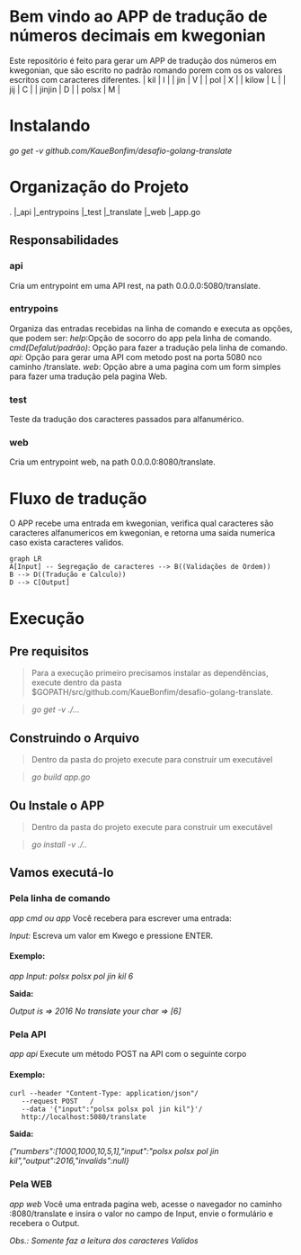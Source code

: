 # Bem vindo ao APP de tradução de números decimais em kwegonian

Este repositório é feito para gerar um APP de tradução dos números em kwegonian, que são escrito no padrão romando porem com os os valores escritos com caracteres diferentes. 
| kil     |  I  |
| jin     | V | 
| pol     | X |
| kilow | L |
| jij      | C | 
| jinjin | D |
| polsx | M |

# Instalando
*go get -v github.com/KaueBonfim/desafio-golang-translate*

# Organização do Projeto

.
|_api
|_entrypoins
|_test
|_translate
|_web
|_app.go

## Responsabilidades


### api

Cria um entrypoint em uma API rest, na path 0.0.0.0:5080/translate.

### entrypoins

Organiza das entradas recebidas na linha de comando e executa as opções, que podem ser:
*help*:Opção de socorro do app pela linha de comando.
*cmd(Defalut/padrão)*: Opção para fazer a tradução pela linha de comando.
*api*: Opção para gerar uma API com metodo post na porta 5080 nco caminho /translate.
*web*: Opção abre a uma pagina com um form simples para fazer uma tradução pela pagina Web.

### test

Teste da tradução dos caracteres passados para alfanumérico.

### web

Cria um entrypoint web, na path 0.0.0.0:8080/translate.


# Fluxo de tradução

O APP recebe uma entrada em kwegonian, verifica qual caracteres são caracteres alfanumericos em kwegonian, e retorna uma saida numerica caso exista caracteres validos.

```mermaid
graph LR
A[Input] -- Segregação de caracteres --> B((Validações de Ordem))
B --> D((Tradução e Calculo))
D --> C[Output]
```


# Execução

## Pre requisitos
>Para a execução primeiro precisamos instalar as dependências, execute dentro da pasta $GOPATH/src/github.com/KaueBonfim/desafio-golang-translate.

> *go get -v ./...*

## Construindo o Arquivo
>Dentro da pasta do projeto execute para construir um executável

>*go build app.go*

## Ou Instale o APP 
>Dentro da pasta do projeto execute para construir um executável

>*go install -v ./..*


## Vamos executá-lo

### Pela linha de comando 
*app cmd ou app*
Você recebera para escrever uma entrada:

*Input:*
Escreva um valor em Kwego e pressione ENTER.

#### Exemplo:
*app*
*Input: polsx polsx pol jin kil 6*

**Saida:**

*Output is => 2016*
*No translate your char => [6]*

### Pela API
*app api*
Execute um método POST na API com o seguinte corpo

#### Exemplo:
```
curl --header "Content-Type: application/json"/
   --request POST   /
   --data '{"input":"polsx polsx pol jin kil"}'/
   http://localhost:5080/translate
```

**Saida:**

*{"numbers":[1000,1000,10,5,1],"input":"polsx polsx pol jin kil","output":2016,"invalids":null}*

### Pela WEB
*app web*
Você uma entrada pagina web, acesse o navegador no caminho :8080/translate e insira o valor no campo de Input, envie o formulário e recebera o Output.

*Obs.: Somente faz a leitura dos caracteres Validos*

